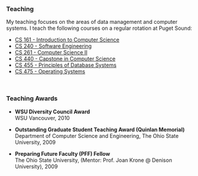 ### Teaching

<!--
* Introduction to Computer Science
* Computer Science II
* Capstone in Computer Science
* High-Performance Computing
* Principles of Database Systems
* Operating Systems
* Web Data Management -->

My teaching focuses on the areas of data management and computer systems. I teach the following courses on a regular rotation at Puget Sound:

- [CS 161 - Introduction to Computer Science](cs161/)
- [CS 240 - Software Engineering](cs240/)
- [CS 261 - Computer Science II](cs261/)
- [CS 440 - Capstone in Computer Science](cs440)
- [CS 455 - Principles of Database Systems](cs455/)
- [CS 475 - Operating Systems](cs475/)

<br/>

<!-- Spring 2020
CS 161 - Introduction to Computer Science

Fall 2019
CS 261 - Computer Science II
CS 455 - Principles of Database Systems

Spring 2019
CS 161 - Introduction to Computer Science
CS 475 - Operating Systems

Fall 2018
CS 161 - Introduction to Computer Science
CS 455 - Principles of Database Systems

Spring 2018
CS 261 - Computer Science II (two sections)

Fall 2017
CS 161 - Introduction to Computer Science
CS 455 - Principles of Database Systems

Spring 2017
CS 161 - Introduction to Computer Science
CS 475 - Operating Systems

Fall 2016
CS 161 - Introduction to Computer Science
CS 455 - Principles of Database Systems

Spring 2016
CS 440 - Capstone in Computer Science
CS 475 - Operating Systems

Fall 2015
CS 161 - Introduction to Computer Science
CS 455 - Principles of Database Systems

Spring 2015
CS 161 - Introduction to Computer Science
CS 455 - Principles of Database Systems

Fall 2014
CS 161 - Introduction to Computer Science -->

<!-- Previous Offerings
Washington State University - Vancouver (2010-2014)
Introduction to Database Systems
Web Data Management
Operating Systems
Advanced Topics: High-Performance Computing

The Ohio State University (2005-2010)
Elementary Computer Programming
Intro to Programming & Algorithms for Engineers and Scientists

Kent State University (2003-2004)
Computer Literacy
Intro to Computer Science -->

### Teaching Awards

- **WSU Diversity Council Award**\
  WSU Vancouver, 2010

- **Outstanding Graduate Student Teaching Award (Quinlan Memorial)**\
  Department of Computer Science and Engineering, The Ohio State University, 2009

- **Preparing Future Faculty (PFF) Fellow**\
  The Ohio State University, (Mentor: Prof. Joan Krone @ Denison University), 2009
